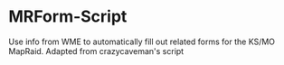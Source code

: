 # MRForm-Script
Use info from WME to automatically fill out related forms for the KS/MO MapRaid. Adapted from crazycaveman's script
